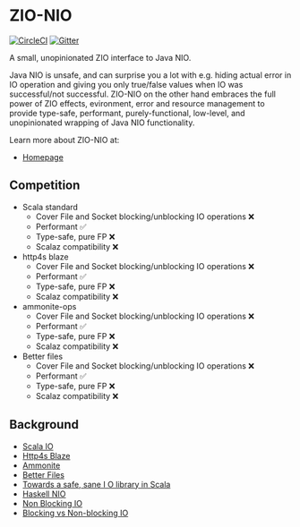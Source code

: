 # ZIO-NIO

[![CircleCI][badge-ci]][link-ci]
[![Gitter][badge-gitter]][link-gitter]

A small, unopinionated ZIO interface to Java NIO.

Java NIO is unsafe, and can surprise you a lot with e.g. hiding actual error in IO operation and giving you only true/false values when IO was successful/not successful. ZIO-NIO on the other hand embraces the full power of ZIO effects, evironment, error and resource management to provide type-safe, performant, purely-functional, low-level, and unopinionated wrapping of Java NIO functionality.

Learn more about ZIO-NIO at:

 - [Homepage](https://zio.github.io/zio-nio/)

## Competition

* Scala standard
  * Cover File and Socket blocking/unblocking IO operations :x:
  * Performant  :white_check_mark:
  * Type-safe, pure FP :x:
  * Scalaz compatibility :x:
* http4s blaze
  * Cover File and Socket blocking/unblocking IO operations :x:
  * Performant :white_check_mark:
  * Type-safe, pure FP :x:
  * Scalaz compatibility :x:
* ammonite-ops
  * Cover File and Socket blocking/unblocking IO operations :x:
  * Performant :white_check_mark:
  * Type-safe, pure FP :x:
  * Scalaz compatibility :x:
* Better files
  * Cover File and Socket blocking/unblocking IO operations :x:
  * Performant :white_check_mark:
  * Type-safe, pure FP :x:
  * Scalaz compatibility :x:

## Background

* [Scala IO](https://www.scala-lang.org/api/2.12.3/scala/io/index.html)
* [Http4s Blaze](https://github.com/http4s/blaze)
* [Ammonite](https://github.com/lihaoyi/Ammonite/)
* [Better Files](https://github.com/pathikrit/better-files)
* [Towards a safe, sane I O library in Scala](https://www.youtube.com/watch?feature=player_embedded&v=uaYKkpqs6CE)
* [Haskell NIO](https://wiki.haskell.org/NIO)
* [Non Blocking IO](https://www.youtube.com/watch?v=uKc0Gx_lPsg)
* [Blocking vs Non-blocking IO](http://tutorials.jenkov.com/java-nio/nio-vs-io.html)

[badge-ci]: https://circleci.com/gh/zio/zio-nio/tree/master.svg?style=svg
[badge-gitter]: https://badges.gitter.im/ZIO/zio-nio.svg
[link-ci]: https://circleci.com/gh/zio/zio-nio/tree/master
[link-gitter]: https://gitter.im/ZIO/zio-nio?utm_source=badge&utm_medium=badge&utm_campaign=pr-badge&utm_content=badge
